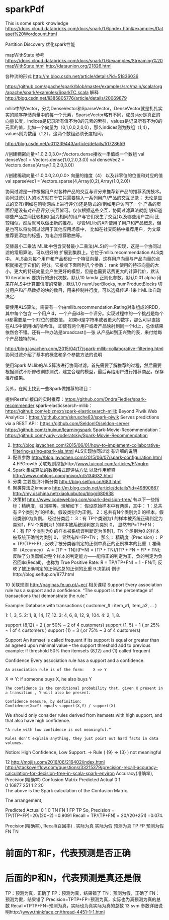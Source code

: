 # sparkPdf
This is  some spark knowledge
https://docs.cloud.databricks.com/docs/spark/1.6/index.html#examples/Dataset%20Wordcount.html

Partition Discovery 优化spark性能

mapWithState 参考 https://docs.cloud.databricks.com/docs/spark/1.6/examples/Streaming%20mapWithState.html
http://dataunion.org/21826.html

各种流的形式
http://m.blog.csdn.net/article/details?id=51836036


https://github.com/apache/spark/blob/master/examples/src/main/scala/org/apache/spark/examples/SparkTC.scala  解释
http://blog.csdn.net/li385805776/article/details/20069879



mllib中的Vector，分为DenseVector和SparseVector，DenseVector就是扎扎实实的顺序存储向量中的每一个元素，SparseVector略有不同，成员size是真正的向量长度，indices是记录所有值不为0的元素的索引，values是记录所有不为0的元素的值，比如一个向量为（0,1,0,0,2,0,0），那么indices则为数组（1,4），values则为数组（1,2），这两个数组必须长度相同。

http://blog.csdn.net/u011239443/article/details/51728659


//创建稠密向量<1.0,2.0,3.0>;Vectors.dense接收一串值或一个数组
val denseVec1 = Vectors.dense(1.0,2.0,3.0))
val denseVec2 = Vectors.dense(Array(1.0,2.0,3.0))

//创建稀疏向量<1.0,0.0,2.0,0.0>
向量的维度（4） 以及非零位的位置和对应的值
val sparseVec1 = Vectors.sparse(4,Array(0,2),Array(1.0,2.0))


协同过滤是一种根据用户对各种产品的交互与评分来推荐新产品的推荐系统技术。
协同过滤引入的地方就在于它只需要输入一系列用户/产品的交互记录；
无论是显式的交互(例如在购物网站上进行评分)还是隐式的(例如用户访问了一个
产品的页面但是没有对产品评分)交互皆可。仅仅根据这些交互，协同过滤算法就能
够知道哪些产品之间比较相似(因为相同的用户与它们发生了交互)以及哪些用户之间
比较相似，然后就可以做出新的推荐。
尽管MLlib的API使用了用户和产品概念，但是也可以将协同过滤用于其他应用场景中，
比如在社交网络中推荐用户，为文章推荐要添加的标签，为电台推荐歌曲等。
 
交替最小二乘法
MLlib中包含交替最小二乘法(ALS)的一个实现，这是一个协同过滤的常用算法，可以很好的
扩展到集群上。它位于mllib.recommendation.ALS类中。
ALS会为每个用户和产品都设一个特征向量，这样用户向量与产品向量的点积就接近于它们的
得分。它接收下面所列几个参数：
  rank
        使用的特征向量的大小，更大的特征向量会产生更好的模型，但是也需要话费更大的计算代价，默认10
  iterations
        要执行的迭代次数，默认10
   lamda
        正则化参数，默认0.01
   alpha
        用来在ALS中计算置信度的常量，默认1.0
   numUserBlocks,  numProductBlocks
        切分用户和产品数据的块的数目，用来控制并行度，可以选择传递-1来上MLlib自动决定.
 
要使用ALS算法，需要有一个由mllib.recommendation.Rating对象组成的RDD，其中每个包含
一个用户id，一个产品id和一个评分。实现过程中的一个挑战是每个id都需要是一个32位的整数值。
如果id是字符串或者更大的数字，那么可以直接在ALS中使用id的哈希值，
即使有两个用户或者产品映射到同一个Id上，总体结果依然会不错。还有一种办法是broadcast()一张
从产品id到正兴致的表，来付给每个产品独特的id。

http://blog.javachen.com/2015/04/17/spark-mllib-collaborative-filtering.html 协同过滤介绍了基本的概念和多个参数方法的说明

使用Spark MLlib的ALS算法进行协同过滤，首先需要了解推荐的过程，然后需要根据测试不断修改训练测试，建立合理的模型，最后再给用户进行推荐商品，保存推荐结果。

另外，在网上找到一些Spark做推荐的项目：

提供Restfull接口的实时推荐：https://github.com/OndraFiedler/spark-recommender
spark-elasticsearch-mllib：https://github.com/ebiznext/spark-elasticsearch-mllib
Beyond Piwik Web Analytics：https://github.com/skrusche63/spark-piwik
Serves predictions via a REST API：https://github.com/SeldonIO/seldon-server
https://github.com/zhuixun/learningspark
Spark-Movie-Recommendation：https://github.com/yuriy-voderatskiy/Spark-Movie-Recommendation

2. http://blog.javachen.com/2015/06/01/how-to-implement-collaborative-filtering-using-spark-als.html   ALS实现协同过滤 有详细的说明
3. 配置参数 http://blog.javachen.com/2015/06/07/spark-configuration.html
4.FPGrowth 关联规则挖掘http://www.tuicool.com/articles/FNnqIrn
5. Spark 集成算法的数据格式即评估方法 以及作用解释 http://www.cnblogs.com/gnivor/p/5134632.html
6. 分类 主要是贝叶斯分类 http://blog.selfup.cn/683.html
7. 聚类算法之kmeans http://m.blog.csdn.net/article/details?id=49890667  http://my.oschina.net/xiaoluobutou/blog/680638
8. 决策树 http://www.codeweblog.com/spark-decision-tree/
有以下一些指标：精确度，召回率等。理解如下：
假设原始样本中有两类，其中：
1：总共有 P个类别为1的样本，假设类别1为正例。
2：总共有N个类别为0 的样本，假设类别0为负例。
经过分类后：
3：有 TP个类别为1 的样本被系统正确判定为类别1，FN 个类别为1 的样本被系统误判定为类别 0，
显然有P=TP+FN；
4：有 FP 个类别为0 的样本被系统误判断定为类别1，TN 个类别为0 的样本被系统正确判为类别 0，
显然有N=FP+TN；
那么：
精确度（Precision）：
P = TP/(TP+FP) ; 反映了被分类器判定的正例中真正的正例样本的比重（
准确率（Accuracy）
A = (TP + TN)/(P+N) = (TP + TN)/(TP + FN + FP + TN);
反映了分类器统对整个样本的判定能力——能将正的判定为正，负的判定为负
召回率(Recall)，也称为 True Positive Rate:
R = TP/(TP+FN) = 1 - FN/T; 反映了被正确判定的正例占总的正例的比重
9.决策树 例子http://blog.selfup.cn/877.html

10 关联规则 http://paginas.fe.up.pt/~ec/ 相关课程
   Support
Every association rule has a support and a confidence. 
“The support is the percentage of transactions that demonstrate the rule.”

Example:  Database with transactions ( customer_# : item_a1, item_a2, … )

   1:   1, 3, 5.
   2:   1, 8, 14, 17, 12.
   3:   4, 6, 8, 12, 9, 104.
   4:   2, 1, 8.

support  {8,12} = 2 (,or 50% ~ 2 of 4 customers)
support {1, 5} = 1 (,or 25% ~ 1 of 4 customers )
support {1}  = 3 (,or 75% ~ 3 of 4 customers)

Support
     An itemset is called frequent if its support is equal or greater than an agreed upon minimal value – the support threshold
	add to previous example: 
		if threshold 50%
		then itemsets {8,12} and {1} called frequent
  
  Confidence
Every association rule has a support and a confidence. 

	An association rule is of the form:    X => Y
		
X => Y: if someone buys X, he also buys Y

	The confidence is the conditional probability that, given X present in a transition , Y will also be present.

	Confidence measure, by definition: 
	Confidence(X=>Y) equals support(X,Y) / support(X) 
We should only consider rules derived from itemsets with high support, and that also have high confidence.

	“A rule with low confidence is not meaningful.”

	Rules don’t explain anything, they just point out hard facts in data volumes.
  Notice: High Confidence, Low Support.
		-> Rule ( {9}  =>  {3} ) not meaningful 

12 http://mojijs.com/2016/06/216402/index.html 
   http://stackoverflow.com/questions/33215379/precision-recall-accuracy-calculation-for-decision-tree-in-scala-spark-environ
   Accuracy(准确率), Precision(精确率)
   Confusion Matrix
    Predicted
Actual  0   1   
0   16877   251 
1   2       20  
The above is the Spark calculation of the Confusion Matrix.

The arrangement,

Predicted
Actual  0   1
    0   TN  FN
    1   FP  TP
So, Precision = TP/(TP+FP)=20/(20+2) =0.9091 Recall = TP/(TP+FN) = 20/(20+251) =0.074.

Precision(精确率), Recall(召回率)
.	实际为真	实际为假
预测为真	TP	FP
预测为假	FN	TN
# 前面的T和F，代表预测是否正确
# 后面的P和N，代表预测是真还是假
TP：预测为真，正确了
FP：预测为真，结果错了
TN：预测为假，正确了
FN：预测为假，结果错了
Precision=TPTP+FP=预测为真，实际也为真预测为真的总数
Recall=TPTP+FN=预测为真，实际也为真实际为真的总数
13 svm 参数详细说明http://www.thinkface.cn/thread-4451-1-1.html
